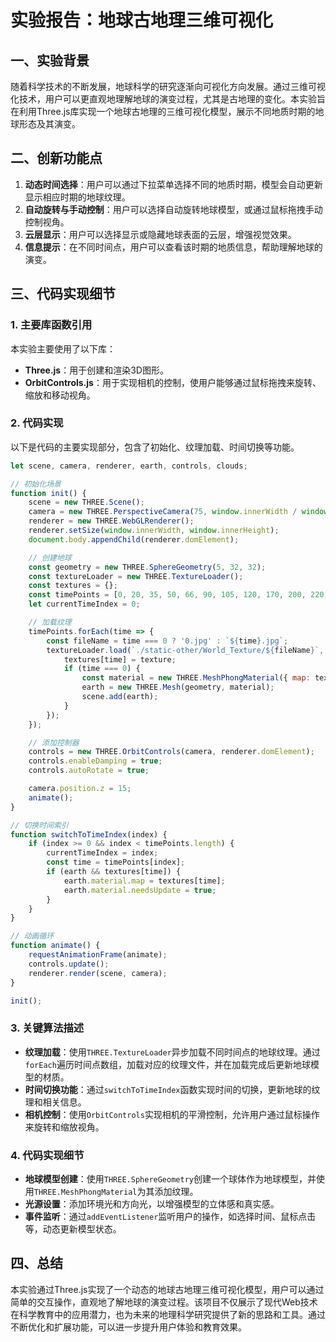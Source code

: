 # 实验报告：地球古地理三维可视化

## 一、实验背景

随着科学技术的不断发展，地球科学的研究逐渐向可视化方向发展。通过三维可视化技术，用户可以更直观地理解地球的演变过程，尤其是古地理的变化。本实验旨在利用Three.js库实现一个地球古地理的三维可视化模型，展示不同地质时期的地球形态及其演变。

## 二、创新功能点

1. **动态时间选择**：用户可以通过下拉菜单选择不同的地质时期，模型会自动更新显示相应时期的地球纹理。
2. **自动旋转与手动控制**：用户可以选择自动旋转地球模型，或通过鼠标拖拽手动控制视角。
3. **云层显示**：用户可以选择显示或隐藏地球表面的云层，增强视觉效果。
4. **信息提示**：在不同时间点，用户可以查看该时期的地质信息，帮助理解地球的演变。

## 三、代码实现细节

### 1. 主要库函数引用

本实验主要使用了以下库：

- **Three.js**：用于创建和渲染3D图形。
- **OrbitControls.js**：用于实现相机的控制，使用户能够通过鼠标拖拽来旋转、缩放和移动视角。

### 2. 代码实现

以下是代码的主要实现部分，包含了初始化、纹理加载、时间切换等功能。

```javascript
let scene, camera, renderer, earth, controls, clouds;

// 初始化场景
function init() {
    scene = new THREE.Scene();
    camera = new THREE.PerspectiveCamera(75, window.innerWidth / window.innerHeight, 0.1, 1000);
    renderer = new THREE.WebGLRenderer();
    renderer.setSize(window.innerWidth, window.innerHeight);
    document.body.appendChild(renderer.domElement);

    // 创建地球
    const geometry = new THREE.SphereGeometry(5, 32, 32);
    const textureLoader = new THREE.TextureLoader();
    const textures = {};
    const timePoints = [0, 20, 35, 50, 66, 90, 105, 120, 170, 200, 220, 240, 260, 280, 300, 340, 370, 400, 430, 450, 470, 540, 600, 750];
    let currentTimeIndex = 0;

    // 加载纹理
    timePoints.forEach(time => {
        const fileName = time === 0 ? '0.jpg' : `${time}.jpg`;
        textureLoader.load(`./static-other/World_Texture/${fileName}`, function (texture) {
            textures[time] = texture;
            if (time === 0) {
                const material = new THREE.MeshPhongMaterial({ map: texture });
                earth = new THREE.Mesh(geometry, material);
                scene.add(earth);
            }
        });
    });

    // 添加控制器
    controls = new THREE.OrbitControls(camera, renderer.domElement);
    controls.enableDamping = true;
    controls.autoRotate = true;

    camera.position.z = 15;
    animate();
}

// 切换时间索引
function switchToTimeIndex(index) {
    if (index >= 0 && index < timePoints.length) {
        currentTimeIndex = index;
        const time = timePoints[index];
        if (earth && textures[time]) {
            earth.material.map = textures[time];
            earth.material.needsUpdate = true;
        }
    }
}

// 动画循环
function animate() {
    requestAnimationFrame(animate);
    controls.update();
    renderer.render(scene, camera);
}

init();
```

### 3. 关键算法描述

- **纹理加载**：使用`THREE.TextureLoader`异步加载不同时间点的地球纹理。通过`forEach`遍历时间点数组，加载对应的纹理文件，并在加载完成后更新地球模型的材质。
- **时间切换功能**：通过`switchToTimeIndex`函数实现时间的切换，更新地球的纹理和相关信息。
- **相机控制**：使用`OrbitControls`实现相机的平滑控制，允许用户通过鼠标操作来旋转和缩放视角。

### 4. 代码实现细节

- **地球模型创建**：使用`THREE.SphereGeometry`创建一个球体作为地球模型，并使用`THREE.MeshPhongMaterial`为其添加纹理。
- **光源设置**：添加环境光和方向光，以增强模型的立体感和真实感。
- **事件监听**：通过`addEventListener`监听用户的操作，如选择时间、鼠标点击等，动态更新模型状态。

## 四、总结

本实验通过Three.js实现了一个动态的地球古地理三维可视化模型，用户可以通过简单的交互操作，直观地了解地球的演变过程。该项目不仅展示了现代Web技术在科学教育中的应用潜力，也为未来的地理科学研究提供了新的思路和工具。通过不断优化和扩展功能，可以进一步提升用户体验和教育效果。
